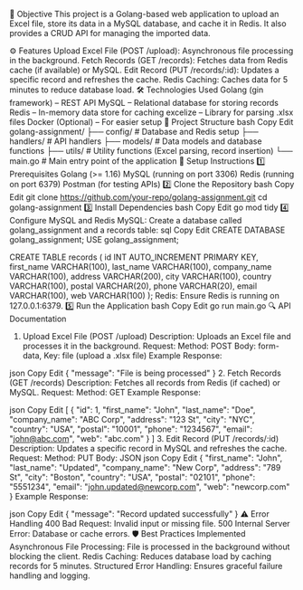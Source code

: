 📝 Objective
This project is a Golang-based web application to upload an Excel file, store its data in a MySQL database, and cache it in Redis. It also provides a CRUD API for managing the imported data.

⚙️ Features
Upload Excel File (POST /upload): Asynchronous file processing in the background.
Fetch Records (GET /records): Fetches data from Redis cache (if available) or MySQL.
Edit Record (PUT /records/:id): Updates a specific record and refreshes the cache.
Redis Caching: Caches data for 5 minutes to reduce database load.
🛠️ Technologies Used
Golang (gin framework) – REST API
MySQL – Relational database for storing records
Redis – In-memory data store for caching
excelize – Library for parsing .xlsx files
Docker (Optional) – For easier setup
📂 Project Structure
bash
Copy
Edit
golang-assignment/
  ├── config/           # Database and Redis setup
  ├── handlers/         # API handlers
  ├── models/           # Data models and database functions
  ├── utils/            # Utility functions (Excel parsing, record insertion)
  └── main.go           # Main entry point of the application
🚀 Setup Instructions
1️⃣ Prerequisites
Golang (>= 1.16)
MySQL (running on port 3306)
Redis (running on port 6379)
Postman (for testing APIs)
2️⃣ Clone the Repository
bash
Copy
Edit
git clone https://github.com/your-repo/golang-assignment.git
cd golang-assignment
3️⃣ Install Dependencies
bash
Copy
Edit
go mod tidy
4️⃣ Configure MySQL and Redis
MySQL: Create a database called golang_assignment and a records table:
sql
Copy
Edit
CREATE DATABASE golang_assignment;
USE golang_assignment;

CREATE TABLE records (
    id INT AUTO_INCREMENT PRIMARY KEY,
    first_name VARCHAR(100),
    last_name VARCHAR(100),
    company_name VARCHAR(100),
    address VARCHAR(200),
    city VARCHAR(100),
    country VARCHAR(100),
    postal VARCHAR(20),
    phone VARCHAR(20),
    email VARCHAR(100),
    web VARCHAR(100)
);
Redis: Ensure Redis is running on 127.0.0.1:6379.
5️⃣ Run the Application
bash
Copy
Edit
go run main.go
🔍 API Documentation
1. Upload Excel File (POST /upload)
Description: Uploads an Excel file and processes it in the background.
Request:
Method: POST
Body: form-data, Key: file (upload a .xlsx file)
Example Response:

json
Copy
Edit
{ "message": "File is being processed" }
2. Fetch Records (GET /records)
Description: Fetches all records from Redis (if cached) or MySQL.
Request:
Method: GET
Example Response:

json
Copy
Edit
[
  {
    "id": 1,
    "first_name": "John",
    "last_name": "Doe",
    "company_name": "ABC Corp",
    "address": "123 St",
    "city": "NYC",
    "country": "USA",
    "postal": "10001",
    "phone": "1234567",
    "email": "john@abc.com",
    "web": "abc.com"
  }
]
3. Edit Record (PUT /records/:id)
Description: Updates a specific record in MySQL and refreshes the cache.
Request:
Method: PUT
Body: JSON
json
Copy
Edit
{
  "first_name": "John",
  "last_name": "Updated",
  "company_name": "New Corp",
  "address": "789 St",
  "city": "Boston",
  "country": "USA",
  "postal": "02101",
  "phone": "5551234",
  "email": "john.updated@newcorp.com",
  "web": "newcorp.com"
}
Example Response:

json
Copy
Edit
{ "message": "Record updated successfully" }
⚠️ Error Handling
400 Bad Request: Invalid input or missing file.
500 Internal Server Error: Database or cache errors.
🛡️ Best Practices Implemented
Asynchronous File Processing: File is processed in the background without blocking the client.
Redis Caching: Reduces database load by caching records for 5 minutes.
Structured Error Handling: Ensures graceful failure handling and logging.
